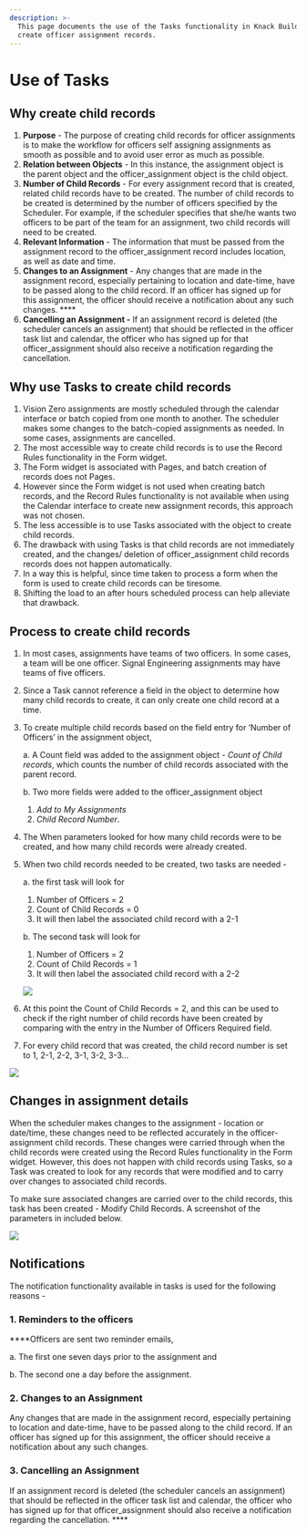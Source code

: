 ```yaml
---
description: >-
  This page documents the use of the Tasks functionality in Knack Builder to
  create officer assignment records.
---
```


# Use of Tasks

## Why create child records

1. **Purpose** - The purpose of creating child records for officer assignments is to make the workflow for officers self assigning assignments as smooth as possible and to avoid user error as much as possible.
2. **Relation between Objects** - In this instance, the assignment object is the parent object and the officer\_assignment object is the child object. 
3. **Number of Child Records** - For every assignment record that is created, related child records have to be created. The number of child records to be created is determined by the number of officers specified by the Scheduler. For example, if the scheduler specifies that she/he wants two officers to be part of the team for an assignment, two child records will need to be created. 
4. **Relevant Information** - The information that must be passed from the assignment record to the officer\_assignment record includes location, as well as date and time. 
5. **Changes to an Assignment** - Any changes that are made in the assignment record, especially pertaining to location and date-time, have to be passed along to the child record. If an officer has signed up for this assignment, the officer should receive a notification about any such changes. ****
6. **Cancelling an Assignment -** If an assignment record is deleted \(the scheduler cancels an assignment\) that should be reflected in the officer task list and calendar, the officer  who has signed up for that officer\_assignment should also receive a notification regarding the cancellation.

## **Why use  Tasks to create child records**

1. Vision Zero assignments are mostly scheduled through the calendar interface or batch copied from one month to another. The scheduler makes some changes to the batch-copied assignments as needed. In some cases,  assignments are cancelled.
2. The most accessible way to create child records is to use the Record Rules functionality in the Form widget.
3. The Form widget is associated with Pages, and batch creation of records does not Pages.
4. However since the Form widget is not used when creating batch records, and the Record Rules functionality is not available when using the Calendar interface to create new assignment records, this approach was not chosen.
5. The less accessible is to use Tasks associated with the object to create child records. 
6. The drawback with using Tasks is that child records are not immediately created, and the changes/ deletion of officer\_assignment child records records does not happen automatically.
7. In a way this is helpful, since time taken to process a form when the form is used to create child records can be tiresome.
8. Shifting the load to an after hours scheduled process can help alleviate that drawback.

## Process to create child records 

1. In most cases, assignments have teams of two officers. In some cases, a team will be one officer. Signal Engineering assignments may have teams of five officers. 
2. Since a Task cannot reference a field in the object to determine how many child records to create, it can only create one child record at a time. 
3. To create multiple child records based on the field entry for ‘Number of Officers’ in the assignment object, 

   a. A Count field was added to the assignment object -  _Count of Child records_, which counts the number of child records associated with the parent record. 

   b. Two more fields were added to the officer\_assignment object

   1. _Add to My Assignments_ 
   2. _Child Record Number_.

4. The When parameters looked for how many child records were to be created, and how many child records were already created. 
5. When two child records needed to be created, two tasks are needed - 

   a. the first task will look for

   1. Number of Officers = 2
   2. Count of Child Records = 0
   3. It will then label the associated child record with a 2-1

   b. The second task will look for

   1. Number of Officers = 2
   2. Count of Child Records = 1
   3. It will then label the associated child record with a 2-2



   ![](https://lh5.googleusercontent.com/OIC_VIM9v4st5kbr5xOIqrqd6EKXkICgLfp754l-ZliFxZeY6lOwGeRdO2L5BRxNbKpPfS5cw7DFClSMMI8RVbuNCh6rpBBwn6gaRKIZ_46FJr9TSjEMV_7pIA_dbf9QsEfS_-21)

6. At this point the Count of Child Records = 2, and this can be used to check if the right number of child records have been created by comparing with the entry in the Number of Officers Required field.
7. For every child record that was created, the child record number is set to 1, 2-1, 2-2, 3-1, 3-2, 3-3…

![](https://lh5.googleusercontent.com/DnxGFVxC7DpoSbcfE1J-S3adxAnHoMaQqEcrY1p8FpMsH1k1F0ZgwSqOq1ObhVINf6hXFCqQhJh7jRuyRWRtkQjSQoypSJ19P1bFzpgmS0p2RBklErTv457l6TPjJ7xpwJgJ5WTk)

## Changes in assignment details

When the scheduler makes changes to the assignment - location or date/time, these changes need to be reflected accurately in the officer-assignment child records. These changes were carried through when the child records were created using the Record Rules functionality in the Form widget. However, this does not happen with child records using Tasks, so a Task was created to look for any records that were modified and to carry over changes to associated child records.

To make sure associated changes are carried over to the child records, this task has been created - Modify Child Records. A screenshot of the parameters in included below.

![](https://lh5.googleusercontent.com/lMZYtpefivXaXKgwMHkVvhyE-n3DzCxtss-yLHlhpGlqqxhcWUM_S8x5g-zYeGi_03bO_O9cfCSzX2tANQR7IgkpbVmMT150Gc8Vm0K-OKWKytCVHeCqmF914dbP_K23pS4mTFoJ)

## Notifications

The notification functionality available in tasks is used for the following reasons - 

### **1. Reminders to the officers** 

 ****Officers are sent two reminder emails,

a. The first one seven days prior to the assignment and 

b. The second one a day before the assignment. 

### **2. Changes to an Assignment**  

Any changes that are made in the assignment record, especially pertaining to location and date-time, have to be passed along to the child record. If an officer has signed up for this assignment, the officer should receive a notification about any such changes. 

### **3. Cancelling an Assignment** 

If an assignment record is deleted \(the scheduler cancels an assignment\) that should be reflected in the officer task list and calendar, the officer  who has signed up for that officer\_assignment should also receive a notification regarding the cancellation. ****

